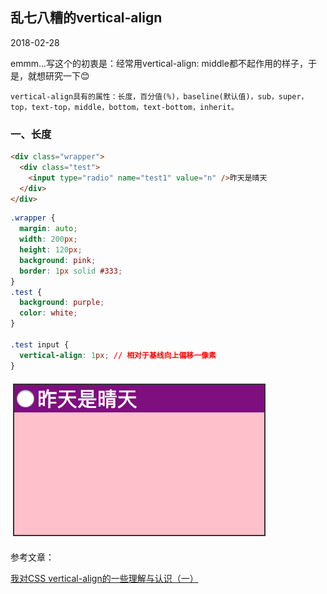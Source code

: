 ## 乱七八糟的vertical-align

2018-02-28

emmm...写这个的初衷是：经常用vertical-align: middle都不起作用的样子，于是，就想研究一下😊

    vertical-align具有的属性：长度，百分值(%)，baseline(默认值)，sub，super，top，text-top，middle，bottom，text-bottom，inherit。

### 一、长度
```html
<div class="wrapper">
  <div class="test">
    <input type="radio" name="test1" value="n" />昨天是晴天
  </div>
</div>
```
```css
.wrapper {
  margin: auto;
  width: 200px;
  height: 120px;
  background: pink;
  border: 1px solid #333;
}
.test {
  background: purple;
  color: white;
}

.test input {
  vertical-align: 1px; // 相对于基线向上偏移一像素
}
```
![长度](images/pic1.png)

参考文章：

  [我对CSS vertical-align的一些理解与认识（一）](http://www.zhangxinxu.com/wordpress/2010/05/%E6%88%91%E5%AF%B9css-vertical-align%E7%9A%84%E4%B8%80%E4%BA%9B%E7%90%86%E8%A7%A3%E4%B8%8E%E8%AE%A4%E8%AF%86%EF%BC%88%E4%B8%80%EF%BC%89/)
